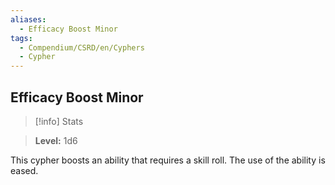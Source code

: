 ```yaml
---
aliases:
  - Efficacy Boost Minor
tags:
  - Compendium/CSRD/en/Cyphers
  - Cypher
---
```

  
    
## Efficacy Boost Minor    
>[!info] Stats    
> **Level:** 1d6  
    
This cypher boosts an ability that requires a skill roll. The use of the ability is eased.
